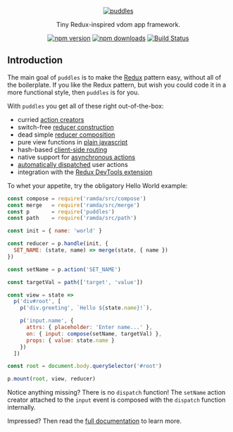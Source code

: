 <p align="center">
  <a href="#"><img src="https://cloud.githubusercontent.com/assets/888052/21037000/31cc30c0-bd98-11e6-9f9e-16faabfb1c25.png" alt="puddles" style="max-width:100%;"></a>
</p>
<p align="center">
  Tiny Redux-inspired vdom app framework.
</p>
<p align="center">
  <a href="https://www.npmjs.com/package/puddles"><img src="https://img.shields.io/npm/v/puddles.svg" alt="npm version" style="max-width:100%;"></a> <a href="https://www.npmjs.com/package/puddles"><img src="https://img.shields.io/npm/dt/puddles.svg" alt="npm downloads" style="max-width:100%;"></a> <a href="https://travis-ci.org/flintinatux/puddles"><img src="https://travis-ci.org/flintinatux/puddles.svg?branch=master" alt="Build Status" style="max-width:100%;"></a>
</p>

## Introduction

The main goal of `puddles` is to make the [Redux](http://redux.js.org/) pattern easy, without all of the boilerplate.  If you like the Redux pattern, but wish you could code it in a more functional style, then `puddles` is for you.

With `puddles` you get all of these right out-of-the-box:

- curried [action creators](https://github.com/flintinatux/puddles/blob/master/docs/API.md#paction)
- switch-free [reducer construction](https://github.com/flintinatux/puddles/blob/master/docs/API.md#phandle)
- dead simple [reducer composition](https://github.com/flintinatux/puddles/blob/master/docs/API.md#pcombine)
- pure view functions in [plain javascript](https://github.com/flintinatux/puddles/blob/master/docs/API.md#p)
- hash-based [client-side routing](https://github.com/flintinatux/puddles/blob/master/docs/API.md#proute)
- native support for [asynchronous actions](https://github.com/flintinatux/puddles/blob/master/docs/API.md#paction)
- [automatically dispatched](https://github.com/flintinatux/puddles/blob/master/docs/API.md#pmount) user actions
- integration with the [Redux DevTools extension](https://github.com/flintinatux/puddles/blob/master/docs/API.md#pdevtools)

To whet your appetite, try the obligatory Hello World example:

```js
const compose = require('ramda/src/compose')
const merge   = require('ramda/src/merge')
const p       = require('puddles')
const path    = require('ramda/src/path')

const init = { name: 'world' }

const reducer = p.handle(init, {
  SET_NAME: (state, name) => merge(state, { name })
})

const setName = p.action('SET_NAME')

const targetVal = path(['target', 'value'])

const view = state =>
  p('div#root', [
    p('div.greeting', `Hello ${state.name}!`),

    p('input.name', {
      attrs: { placeholder: 'Enter name...' },
      on: { input: compose(setName, targetVal) },
      props: { value: state.name }
    })
  ])

const root = document.body.querySelector('#root')

p.mount(root, view, reducer)
```

Notice anything missing?  There is no `dispatch` function!  The `setName` action creator attached to the `input` event is composed with the `dispatch` function internally.

Impressed?  Then read the [full documentation](https://github.com/flintinatux/puddles/blob/master/docs/API.md) to learn more.
